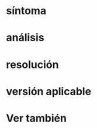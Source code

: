 síntoma
========

análisis
=======

resolución
==========

versión aplicable
==================

Ver también
==========
